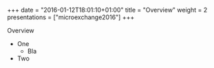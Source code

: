 +++
date = "2016-01-12T18:01:10+01:00"
title = "Overview"
weight = 2
presentations = ["microexchange2016"]
+++

Overview

* One
  * Bla
* Two
